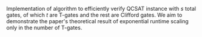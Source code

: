 Implementation of algorithm to efficiently verify QCSAT instance with $s$ total gates, of which $t$ are T-gates and the rest are Clifford gates. We aim to demonstrate the paper's theoretical result of exponential runtime scaling only in the number of T-gates.

